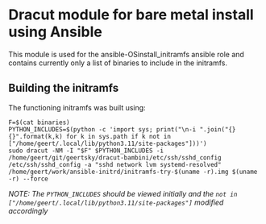 Dracut module for bare metal install using Ansible
==================================

This module is used for the ansible-OSinstall_initramfs ansible role and contains currently only a list of binaries to include in the initramfs.

Building the initramfs
----------------------

The functioning initramfs was built using:

```
F=$(cat binaries)
PYTHON_INCLUDES=$(python -c 'import sys; print("\n-i ".join("{} {}".format(k,k) for k in sys.path if k not in ["/home/geert/.local/lib/python3.11/site-packages"]))')
sudo dracut -NM -I "$F" $PYTHON_INCLUDES -i /home/geert/git/geertsky/dracut-bambini/etc/ssh/sshd_config /etc/ssh/sshd_config -a "sshd network lvm systemd-resolved" /home/geert/work/ansible-initrd/initramfs-try-$(uname -r).img $(uname -r) --force
```
_NOTE: The `PYTHON_INCLUDES` should be viewed initially and the `not in ["/home/geert/.local/lib/python3.11/site-packages"]` modified accordingly_

